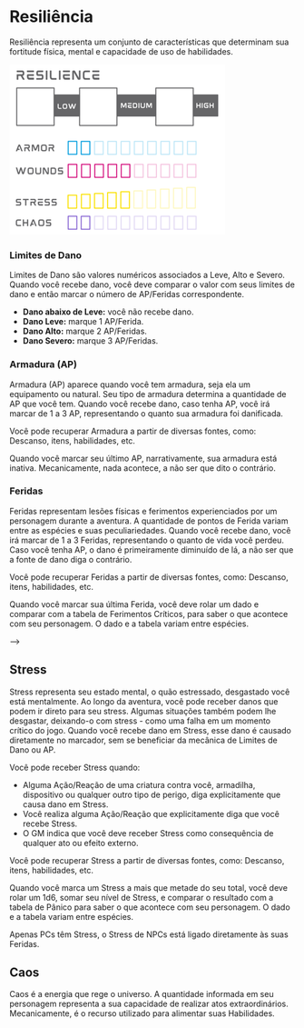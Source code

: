 # Resiliência

Resiliência representa um conjunto de características que determinam sua fortitude física, mental e capacidade de uso de habilidades.

![](../../../0_assets/manuscript/images/resilience.png)

### Limites de Dano

Limites de Dano são valores numéricos associados a Leve, Alto e Severo. Quando você recebe dano, você deve comparar o valor com seus limites de dano e então marcar o número de AP/Feridas correspondente.

- **Dano abaixo de Leve:** você não recebe dano.
- **Dano Leve:** marque 1 AP/Ferida.
- **Dano Alto:** marque 2 AP/Feridas.
- **Dano Severo:** marque 3 AP/Feridas.


### Armadura (AP)

Armadura (AP) aparece quando você tem armadura, seja ela um equipamento ou natural. Seu tipo de armadura determina a quantidade de AP que você tem. Quando você recebe dano, caso tenha AP, você irá marcar de 1 a 3 AP, representando o quanto sua armadura foi danificada.

Você pode recuperar Armadura a partir de diversas fontes, como: Descanso, itens, habilidades, etc.

Quando você marcar seu último AP, narrativamente, sua armadura está inativa. Mecanicamente, nada acontece, a não ser que dito o contrário.

### Feridas

Feridas representam lesões físicas e ferimentos experienciados por um personagem durante a aventura. A quantidade de pontos de Ferida variam entre as espécies e suas peculiariedades. Quando você recebe dano, você irá marcar de 1 a 3 Feridas, representando o quanto de vida você perdeu. Caso você tenha AP, o dano é primeiramente diminuído de lá, a não ser que a fonte de dano diga o contrário.

Você pode recuperar Feridas a partir de diversas fontes, como: Descanso, itens, habilidades, etc.

Quando você marcar sua última Ferida, você deve rolar um dado e comparar com a tabela de Ferimentos Críticos, para saber o que acontece com seu personagem. O dado e a tabela variam entre espécies.

<!-- ### Marcando AP e Ferida

Quando o GM lhe diz para receber dano, compare o valor do dano com os limites e marque a quantidade de AP ou Ferida de acordo com o nível de dano:


Se você marcar seu último AP, narrativamente sua armadura fica danificada, mecanicamente você fica sem AP até recuperá-lo de alguma forma. AP pode ser recuperado de forma automática ao longo do tempo, ou através de consertos, habilidades, recursos, etc. A maneira que isto acontece depende de sua espécie e armadura.

Se você marcar sua última Ferida, você sofre um ferimento crítico - veja mais em [Ferimento Crítico](../combat/damage.md#ferimentos-críticos).

<!-- imediatamente deve fazer uma ação de [Morte](./death.md#morte). -->

<!-- Durante descansos ou através do uso de algum item, habilidade ou recurso, você poderá recuperar AP ou Ferida, assim apagando a marca da sua ficha. --> -->

## Stress

Stress representa seu estado mental, o quão estressado, desgastado você está mentalmente. Ao longo da aventura, você pode receber danos que podem ir direto para seu stress. Algumas situações também podem lhe desgastar, deixando-o com stress - como uma falha em um momento crítico do jogo. Quando você recebe dano em Stress, esse dano é causado diretamente no marcador, sem se beneficiar da mecânica de Limites de Dano ou AP.

Você pode receber Stress quando:  

- Alguma Ação/Reação de uma criatura contra você, armadilha, dispositivo ou qualquer outro tipo de perigo, diga explicitamente que causa dano em Stress.
- Você realiza alguma Ação/Reação que explicitamente diga que você recebe Stress.
- O GM indica que você deve receber Stress como consequência de qualquer ato ou efeito externo.

Você pode recuperar Stress a partir de diversas fontes, como: Descanso, itens, habilidades, etc.

Quando você marca um Stress a mais que metade do seu total, você deve rolar um 1d6, somar seu nível de Stress, e comparar o resultado com a tabela de Pânico para saber o que acontece com seu personagem. O dado e a tabela variam entre espécies.
<!-- - Você role Falha Crítica em algum check. -->

<!-- Se você marcar seu último Stress, você sofre um ataque de pânico - veja mais em [Pânico](../combat/damage.md#pânico). -->

<!-- imediatamente entra em [Pânico](./death.md#pânico) e deve criar um [Trauma](./death.md#trauma). -->

<!-- Assim como AP e Ferida, você pode recuperar Stress durante descansos ou com o uso de algum item, habilidade ou recurso. -->

Apenas PCs têm Stress, o Stress de NPCs está ligado diretamente às suas Feridas.

<!-- Resultados de check como Sucesso Crítico também recuperam Stress. -->

## Caos

Caos é a energia que rege o universo. A quantidade informada em seu personagem representa a sua capacidade de realizar atos extraordinários. Mecanicamente, é o recurso utilizado para alimentar suas Habilidades. 

<!-- ## Saga -->


